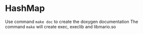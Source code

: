 # HashMap
Use command `make doc` to create the doxygen documentation
The command `make` will create exec, execlib and libmario.so
